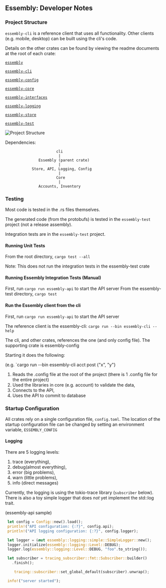 ## Essembly: Developer Notes

### Project Structure

`essembly-cli` is a reference client that uses all functionality.  Other clients (e.g. mobile, desktop) can be built using the cli's code.

Details on the other crates can be found by viewing the readme documents at the root of each crate:

[`essembly`](essembly/readme.md)

[`essembly-cli`](essembly-cli/readme.md)

[`essembly-config`](essembly-config/readme.md)

[`essembly-core`](essembly-core/readme.md)

[`essembly-interfaces`](essembly-interfaces/readme.md)

[`essembly-logging`](essembly-logging/readme.md)

[`essembly-store`](essembly-store/readme.md)

[`essembly-test`](essembly-test/readme.md)


![Project Structure](https://github.com/xenirio/essembly/blob/master/assets/essembly-project-structure.svg)

Dependencies:

```
                       cli
                        |
               Essembly (parent crate)
                        |
            Store, API, Logging, Config 
                        |
                       Core
                        |
               Accounts, Inventory

```

   
### Testing

Most code is tested in the .rs files themselves.  

The generated code (from the protobufs) is tested in the `essembly-test` project (not a release assembly).  

Integration tests are in the `essembly-test` project.  

#### Running Unit Tests

From the root directory, `cargo test --all`

Note: This does not run the integration tests in the essembly-test crate

#### Running Essembly Integration Tests (Manual)

First, run `cargo run essembly-api` to start the API server
From the essembly-test directory, `cargo test`


#### Run the Essembly client from the cli 

First, run `cargo run essembly-api` to start the API server

The reference client is the essembly-cli:   `cargo run --bin essembly-cli --help` 

The cli, and other crates, references the one (and only config file).  The supporting crate is essembly-config 

Starting it does the following:

(e.g. `cargo run --bin essembly-cli acct post {"x", "y"} 

1) Reads the .config file at the root of the project (there is 1 .config file for the entire project)
2) Used the libraries in core (e.g. account) to validate the data,
3) Connects to the API,
4) Uses the API to commit to database  


### Startup Configuration

All crates rely on a single configuration file, `config.toml`.  The location of the startup configuration file can be changed by setting an environment variable, `ESSEMBLY_CONFIG`

#### Logging

There are 5 logging levels:

1. trace (everything), 
2. debug(almost everything), 
3. error (big problems), 
4. warn (little problems), 
5. info (direct messages)

Currently, the logging is using the tokio-trace library (`subscriber` below).  There is also a toy simple logger that does *not* yet implement the std::log trait.

(essembly-api sample)

```rust
 let config = Config::new().load();
 println!("API configuration: {:?}", config.api);
 println!("API logging configuration: {:?}", config.logger);

 let logger = &mut essembly::logging::simple::SimpleLogger::new();
 logger.initialize(essembly::logging::Level::DEBUG);
 logger.log(essembly::logging::Level::DEBUG, "foo".to_string());

 let subscriber = tracing_subscriber::fmt::Subscriber::builder()
   .finish();

    tracing::subscriber::set_global_default(subscriber).unwrap();

 info!("server started");
```

